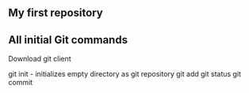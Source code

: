 ## My first repository

## All initial Git commands ######

Download git client

git init - initializes empty directory as git repository
git add <filename>
git status
git commit